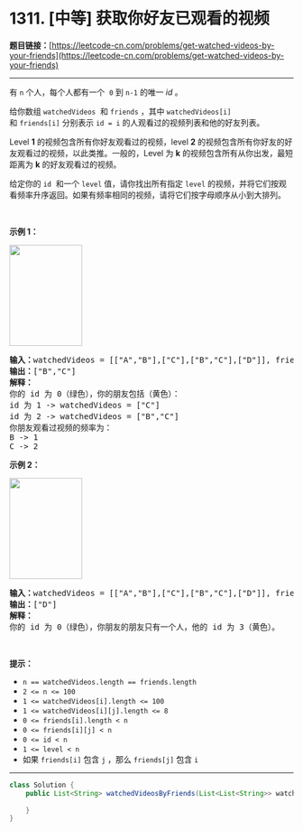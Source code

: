# 1311. [中等] 获取你好友已观看的视频

**题目链接：**[https://leetcode-cn.com/problems/get-watched-videos-by-your-friends](https://leetcode-cn.com/problems/get-watched-videos-by-your-friends)

---

<div class="content__1Y2H">
 <div class="notranslate">
  <p>有&nbsp;<code>n</code> 个人，每个人都有一个&nbsp; <code>0</code>&nbsp;到&nbsp;<code>n-1</code>&nbsp;的唯一&nbsp;<em>id</em>&nbsp;。</p> 
  <p>给你数组 <code>watchedVideos</code>&nbsp; 和&nbsp;<code>friends</code>&nbsp;，其中&nbsp;<code>watchedVideos[i]</code>&nbsp; 和&nbsp;<code>friends[i]</code>&nbsp;分别表示&nbsp;<code>id = i</code>&nbsp;的人观看过的视频列表和他的好友列表。</p> 
  <p>Level&nbsp;<strong>1</strong>&nbsp;的视频包含所有你好友观看过的视频，level&nbsp;<strong>2</strong>&nbsp;的视频包含所有你好友的好友观看过的视频，以此类推。一般的，Level 为 <strong>k</strong>&nbsp;的视频包含所有从你出发，最短距离为&nbsp;<strong>k</strong>&nbsp;的好友观看过的视频。</p> 
  <p>给定你的&nbsp;<code>id</code>&nbsp; 和一个&nbsp;<code>level</code>&nbsp;值，请你找出所有指定 <code>level</code> 的视频，并将它们按观看频率升序返回。如果有频率相同的视频，请将它们按字母顺序从小到大排列。</p> 
  <p>&nbsp;</p> 
  <p><strong>示例 1：</strong></p> 
  <p><strong><img style="height: 179px; width: 129px;" src="/aliyun-lc-upload/uploads/2020/01/03/leetcode_friends_1.png" alt=""></strong></p> 
  <pre class="language-text"><strong>输入：</strong>watchedVideos = [["A","B"],["C"],["B","C"],["D"]], friends = [[1,2],[0,3],[0,3],[1,2]], id = 0, level = 1
<strong>输出：</strong>["B","C"] 
<strong>解释：</strong>
你的 id 为 0（绿色），你的朋友包括（黄色）：
id 为 1 -&gt; watchedVideos = ["C"]&nbsp;
id 为 2 -&gt; watchedVideos = ["B","C"]&nbsp;
你朋友观看过视频的频率为：
B -&gt; 1&nbsp;
C -&gt; 2
</pre> 
  <p><strong>示例 2：</strong></p> 
  <p><strong><img style="height: 179px; width: 129px;" src="/aliyun-lc-upload/uploads/2020/01/03/leetcode_friends_2.png" alt=""></strong></p> 
  <pre class="language-text"><strong>输入：</strong>watchedVideos = [["A","B"],["C"],["B","C"],["D"]], friends = [[1,2],[0,3],[0,3],[1,2]], id = 0, level = 2
<strong>输出：</strong>["D"]
<strong>解释：</strong>
你的 id 为 0（绿色），你朋友的朋友只有一个人，他的 id 为 3（黄色）。
</pre> 
  <p>&nbsp;</p> 
  <p><strong>提示：</strong></p> 
  <ul> 
   <li><code>n == watchedVideos.length ==&nbsp;friends.length</code></li> 
   <li><code>2 &lt;= n&nbsp;&lt;= 100</code></li> 
   <li><code>1 &lt;=&nbsp;watchedVideos[i].length &lt;= 100</code></li> 
   <li><code>1 &lt;=&nbsp;watchedVideos[i][j].length &lt;= 8</code></li> 
   <li><code>0 &lt;= friends[i].length &lt; n</code></li> 
   <li><code>0 &lt;= friends[i][j]&nbsp;&lt; n</code></li> 
   <li><code>0 &lt;= id &lt; n</code></li> 
   <li><code>1 &lt;= level &lt; n</code></li> 
   <li>如果&nbsp;<code>friends[i]</code> 包含&nbsp;<code>j</code>&nbsp;，那么&nbsp;<code>friends[j]</code> 包含&nbsp;<code>i</code></li> 
  </ul> 
 </div>
</div>

---

```java
class Solution {
    public List<String> watchedVideosByFriends(List<List<String>> watchedVideos, int[][] friends, int id, int level) {
        
    }
}
```